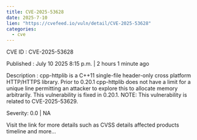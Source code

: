 ```yaml
--- 
title: CVE-2025-53628
date: 2025-7-10
lien: "https://cvefeed.io/vuln/detail/CVE-2025-53628"
categories:
  - cve
---
```


CVE ID : CVE-2025-53628

Published :  July 10
2025
8:15 p.m. | 2 hours
1 minute ago

Description : cpp-httplib is a C++11 single-file header-only cross platform HTTP/HTTPS library. Prior to 0.20.1
cpp-httplib does not have a limit for a unique line
permitting an attacker to explore this to allocate memory arbitrarily. This vulnerability is fixed in 0.20.1. NOTE: This vulnerability is related to CVE-2025-53629.

Severity: 0.0 | NA

Visit the link for more details
such as CVSS details
affected products
timeline
and more...
